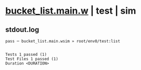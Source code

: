 # [bucket_list.main.w](../../../../../../examples/tests/sdk_tests/bucket/bucket_list.main.w) | test | sim

## stdout.log
```log
pass ─ bucket_list.main.wsim » root/env0/test:list
 
 
Tests 1 passed (1)
Test Files 1 passed (1)
Duration <DURATION>
```

